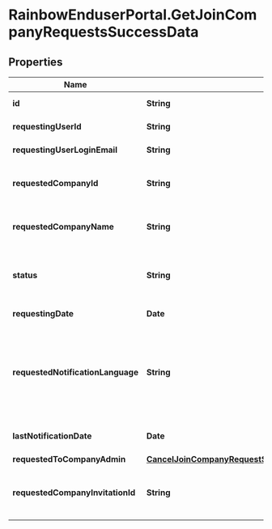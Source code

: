 # RainbowEnduserPortal.GetJoinCompanyRequestsSuccessData

## Properties

Name | Type | Description | Notes
------------ | ------------- | ------------- | -------------
**id** | **String** | Join company request unique Id | 
**requestingUserId** | **String** | Requesting user unique Rainbow Id | 
**requestingUserLoginEmail** | **String** | Requesting user email | 
**requestedCompanyId** | **String** | Unique Id of the company the requesting user wants to join | 
**requestedCompanyName** | **String** | Name of the company the requesting user wants to join | 
**status** | **String** | Request status: one of &#x60;pending&#x60;, &#x60;accepted&#x60;, &#x60;declined&#x60;, &#x60;canceled&#x60; | 
**requestingDate** | **Date** | Date the request was created | 
**requestedNotificationLanguage** | **String** | Requested notification language to use if language of company admin is not defined (used to re-send email request in that language) | 
**lastNotificationDate** | **Date** | Date when the last email notification was sent | 
**requestedToCompanyAdmin** | [**CancelJoinCompanyRequestSuccessDataRequestedToCompanyAdmin**](CancelJoinCompanyRequestSuccessDataRequestedToCompanyAdmin.md) |  | [optional] 
**requestedCompanyInvitationId** | **String** | If the request was sent using a JoinCompanyInvite id, this field is set with this Id | 


